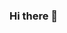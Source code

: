### Hi there 👋

<div>
  <a href:"https://github.com/Luis-Barros1">
  <img height: "180em" src: "https://github-readme-stats.vercel.app/api?username=Luis-Barros1)](https://github.com/anuraghazra/github-readme-stats">
  <img height: "180em" src: "https://github-readme-stats.vercel.app/api/top-langs/?username=Luis-Barros1">
